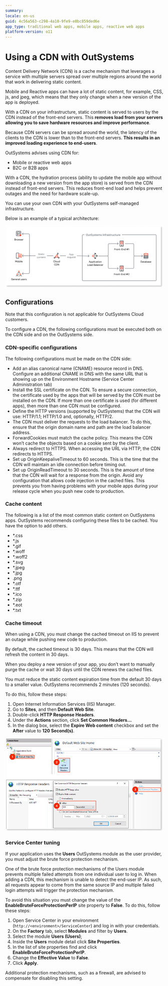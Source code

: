 ```yaml
---
summary: 
locale: en-us
guid: 4c56a563-c298-4a10-9fe9-e0bc859ded6e
app_type: traditional web apps, mobile apps, reactive web apps
platform-version: o11
---
```


# Using a CDN with OutSystems

Content Delivery Network (CDN) is a cache mechanism that leverages a service with multiple servers spread over multiple regions around the world that work in delivering static content.

Mobile and Reactive apps can have a lot of static content, for example, CSS, js, and jpeg, which means that they only change when a new version of the app is deployed.

With a CDN on your infrastructure, static content is served to users by the CDN instead of the front-end servers. This **removes load from your servers allowing you to save hardware resources and improve performance**. 

Because CDN servers can be spread around the world, the latency of the clients to the CDN is lower than to the front-end servers. **This results in an improved loading experience to end-users**.


OutSystems advises using CDN for:

* Mobile or reactive web apps
* B2C or B2B apps

With a CDN, the hydration process (ability to update the mobile app without downloading a new version from the app store) is served from the CDN instead of front-end servers. This reduces front-end load and helps prevent outages and the need for hardware scale-up.

You can use your own CDN with your OutSystems self-managed infrastructure.

Below is an example of a typical architecture:

![CDN architecture](images/cdn-architecture-diag.png)

## Configurations

<div class="info" markdown="1">

Note that this configuration is not applicable for OutSystems Cloud customers. 

</div>

To configure a CDN, the following configurations must be executed both on the CDN side and on the OutSystems side.

### CDN-specific configurations

The following configurations must be made on the CDN side:

* Add an alias canonical name (CNAME) resource record in DNS. Configure an additional CNAME in DNS with the same URL that is showing up on the Environment Hostname (Service Center Administration tab)
* Install the SSL certificate on the CDN. To ensure a secure connection, the certificate used by the apps that will be served by the CDN must be installed on the CDN. If more than one certificate is used (for different apps), then more than one CDN must be configured.
* Define the HTTP versions (supported by OutSystems) that the CDN will use: HTTP/1.1; HTTP/1.0  and, optionally, HTTP/2.
* The CDN must deliver the requests to the load balancer. To do this, ensure that the origin domain name and path are the load balancer address.
* ForwardCookies must match the cache policy. This means the CDN won’t cache the objects based on a cookie sent by the client.
* Always redirect to HTTPS. When accessing the URL via HTTP, the CDN redirects to HTTPS.
* Set up OriginKeepaliveTimeout to 60 seconds. This is the time that the CDN will maintain an idle connection before timing out.
* Set up OriginReadTimeout to 30 seconds. This is the amount of time that the CDN will wait for a response from the origin.
Avoid any configuration that allows code injection in the cached files. This prevents you from having problems with your mobile apps during your release cycle when you push new code to production.

### Cache content

The following is a list of the most common static content on OutSystems apps. OutSystems recommends configuring these files to be cached. You have the option to add others.

* *.css
* *.js
* *.gif
* *.woff
* *.woff2
* *.svg
* *.jpeg
* *.jpg
* .png
* *.otf
* *.ttf
* *.ico
* *.zip
* *.eot
* *.txt

### Cache timeout

When using a CDN, you must change the cached timeout on IIS to prevent an outage while pushing new code to production. 

By default, the cached timeout is 30 days. This means that the CDN will refresh the content in 30 days. 

When you deploy a new version of your app, you don’t want to manually purge the cache or wait 30 days until the CDN renews the cached files.

You must reduce the static content expiration time from the default 30 days to a smaller value. OutSystems recommends 2 minutes (120 seconds).

To do this, follow these steps:

1. Open Internet Information Services (IIS) Manager.
1. Go to **Sites**, and then **Default Web Site**.
1. Double-click **HTTP Response Headers**.
1. Under the **Actions** section, click **Set Common Headers…** 
1. In the dialog box, select the **Expire Web content** checkbox and set the **After** value to **120 Second(s)**.

![IIS change cache timeout](images/cdn-cache-timeout-usr.png)

### Service Center tuning

If your application uses the **Users** OutSystems module as the user provider, you must adjust the brute force protection mechanism. 

One of the brute force protection mechanisms of the Users module prevents multiple failed attempts from one individual user to log in. When adding a CDN, this mechanism is unable to detect the end-user IP. As such, all requests appear to come from the same source IP and multiple failed login attempts will trigger the protection mechanism. 

To avoid this situation you must change the value of the **EnableBruteForceProtectionPerIP** site property to **False**. To do this, follow these steps:

1. Open Service Center in your environment (`http://<environment>/ServiceCenter`) and log in with your credentials.
1. On the **Factory** tab, select **Modules** and filter by **Users**.
1. Select the module **Users (Users)**;
1. Inside the **Users** module detail click **Site Properties**.
1. In the list of site properties find and click  **EnableBruteForceProtectionPerIP**.
1. Change the **Effective Value** to **False**.
1. Click **Apply**.


Additional protection mechanisms, such as a firewall, are advised to compensate for disabling this setting.

